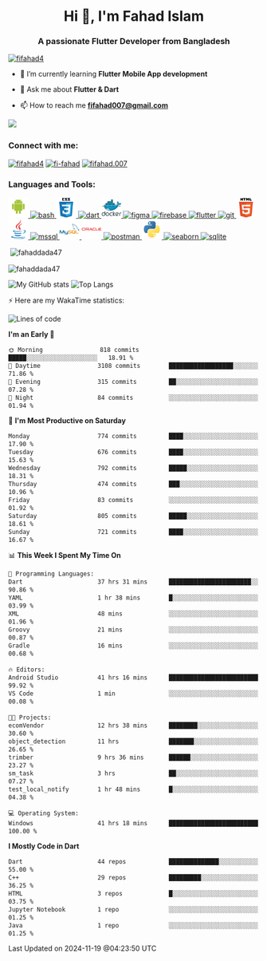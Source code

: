 <h1 align="center">Hi 👋, I'm Fahad Islam</h1>
<h3 align="center">A passionate Flutter Developer from Bangladesh</h3>

<p align="left"> <a href="https://twitter.com/fifahad4" target="blank"><img src="https://img.shields.io/twitter/follow/fifahad4?logo=twitter&style=for-the-badge" alt="fifahad4" /></a> </p>

- 🌱 I’m currently learning **Flutter Mobile App development**

- 💬 Ask me about **Flutter & Dart**

- 📫 How to reach me **fifahad007@gmail.com**

![](https://komarev.com/ghpvc/?username=Fahaddada47&color=blueviolet&style=for-the-badge)

<h3 align="left">Connect with me:</h3>
<p align="left">
<a href="https://twitter.com/fifahad4" target="blank"><img align="center" src="https://raw.githubusercontent.com/rahuldkjain/github-profile-readme-generator/master/src/images/icons/Social/twitter.svg" alt="fifahad4" height="30" width="40" /></a>
<a href="https://linkedin.com/in/fi-fahad" target="blank"><img align="center" src="https://raw.githubusercontent.com/rahuldkjain/github-profile-readme-generator/master/src/images/icons/Social/linked-in-alt.svg" alt="fi-fahad" height="30" width="40" /></a>
<a href="https://fb.com/fifahad.007" target="blank"><img align="center" src="https://raw.githubusercontent.com/rahuldkjain/github-profile-readme-generator/master/src/images/icons/Social/facebook.svg" alt="fifahad.007" height="30" width="40" /></a>
</p>

<h3 align="left">Languages and Tools:</h3>
<p align="left"> <a href="https://developer.android.com" target="_blank" rel="noreferrer"> <img src="https://raw.githubusercontent.com/devicons/devicon/master/icons/android/android-original-wordmark.svg" alt="android" width="40" height="40"/> </a> <a href="https://www.gnu.org/software/bash/" target="_blank" rel="noreferrer"> <img src="https://www.vectorlogo.zone/logos/gnu_bash/gnu_bash-icon.svg" alt="bash" width="40" height="40"/> </a> <a href="https://www.w3schools.com/css/" target="_blank" rel="noreferrer"> <img src="https://raw.githubusercontent.com/devicons/devicon/master/icons/css3/css3-original-wordmark.svg" alt="css3" width="40" height="40"/> </a> <a href="https://dart.dev" target="_blank" rel="noreferrer"> <img src="https://www.vectorlogo.zone/logos/dartlang/dartlang-icon.svg" alt="dart" width="40" height="40"/> </a> <a href="https://www.docker.com/" target="_blank" rel="noreferrer"> <img src="https://raw.githubusercontent.com/devicons/devicon/master/icons/docker/docker-original-wordmark.svg" alt="docker" width="40" height="40"/> </a> <a href="https://www.figma.com/" target="_blank" rel="noreferrer"> <img src="https://www.vectorlogo.zone/logos/figma/figma-icon.svg" alt="figma" width="40" height="40"/> </a> <a href="https://firebase.google.com/" target="_blank" rel="noreferrer"> <img src="https://www.vectorlogo.zone/logos/firebase/firebase-icon.svg" alt="firebase" width="40" height="40"/> </a> <a href="https://flutter.dev" target="_blank" rel="noreferrer"> <img src="https://www.vectorlogo.zone/logos/flutterio/flutterio-icon.svg" alt="flutter" width="40" height="40"/> </a> <a href="https://git-scm.com/" target="_blank" rel="noreferrer"> <img src="https://www.vectorlogo.zone/logos/git-scm/git-scm-icon.svg" alt="git" width="40" height="40"/> </a> <a href="https://www.w3.org/html/" target="_blank" rel="noreferrer"> <img src="https://raw.githubusercontent.com/devicons/devicon/master/icons/html5/html5-original-wordmark.svg" alt="html5" width="40" height="40"/> </a> <a href="https://www.java.com" target="_blank" rel="noreferrer"> <img src="https://raw.githubusercontent.com/devicons/devicon/master/icons/java/java-original.svg" alt="java" width="40" height="40"/> </a> <a href="https://www.microsoft.com/en-us/sql-server" target="_blank" rel="noreferrer"> <img src="https://www.svgrepo.com/show/303229/microsoft-sql-server-logo.svg" alt="mssql" width="40" height="40"/> </a> <a href="https://www.mysql.com/" target="_blank" rel="noreferrer"> <img src="https://raw.githubusercontent.com/devicons/devicon/master/icons/mysql/mysql-original-wordmark.svg" alt="mysql" width="40" height="40"/> </a> <a href="https://www.oracle.com/" target="_blank" rel="noreferrer"> <img src="https://raw.githubusercontent.com/devicons/devicon/master/icons/oracle/oracle-original.svg" alt="oracle" width="40" height="40"/> </a> <a href="https://postman.com" target="_blank" rel="noreferrer"> <img src="https://www.vectorlogo.zone/logos/getpostman/getpostman-icon.svg" alt="postman" width="40" height="40"/> </a> <a href="https://www.python.org" target="_blank" rel="noreferrer"> <img src="https://raw.githubusercontent.com/devicons/devicon/master/icons/python/python-original.svg" alt="python" width="40" height="40"/> </a> <a href="https://seaborn.pydata.org/" target="_blank" rel="noreferrer"> <img src="https://seaborn.pydata.org/_images/logo-mark-lightbg.svg" alt="seaborn" width="40" height="40"/> </a> <a href="https://www.sqlite.org/" target="_blank" rel="noreferrer"> <img src="https://www.vectorlogo.zone/logos/sqlite/sqlite-icon.svg" alt="sqlite" width="40" height="40"/> </a> </p>

<p>&nbsp;<img align="center" src="https://github-readme-stats.vercel.app/api?username=fahaddada47&show_icons=true&locale=en" alt="fahaddada47" /></p>

<p><img align="center" src="https://github-readme-streak-stats.herokuapp.com/?user=fahaddada47&theme=dark" alt="fahaddada47" /></p>


![My GitHub stats](https://github-readme-stats.vercel.app/api?username=Fahaddada47&show_icons=true&theme=radical)
![Top Langs](https://github-readme-stats.vercel.app/api/top-langs/?username=Fahaddada47&layout=donut)


⚡ Here are my WakaTime statistics:

<!--START_SECTION:waka-->
![Lines of code](https://img.shields.io/badge/From%20Hello%20World%20I%27ve%20Written-1.5%20million%20lines%20of%20code-blue)

**I'm an Early 🐤** 

```text
🌞 Morning                818 commits         █████░░░░░░░░░░░░░░░░░░░░   18.91 % 
🌆 Daytime                3108 commits        ██████████████████░░░░░░░   71.86 % 
🌃 Evening                315 commits         ██░░░░░░░░░░░░░░░░░░░░░░░   07.28 % 
🌙 Night                  84 commits          ░░░░░░░░░░░░░░░░░░░░░░░░░   01.94 % 
```
📅 **I'm Most Productive on Saturday** 

```text
Monday                   774 commits         ████░░░░░░░░░░░░░░░░░░░░░   17.90 % 
Tuesday                  676 commits         ████░░░░░░░░░░░░░░░░░░░░░   15.63 % 
Wednesday                792 commits         █████░░░░░░░░░░░░░░░░░░░░   18.31 % 
Thursday                 474 commits         ███░░░░░░░░░░░░░░░░░░░░░░   10.96 % 
Friday                   83 commits          ░░░░░░░░░░░░░░░░░░░░░░░░░   01.92 % 
Saturday                 805 commits         █████░░░░░░░░░░░░░░░░░░░░   18.61 % 
Sunday                   721 commits         ████░░░░░░░░░░░░░░░░░░░░░   16.67 % 
```


📊 **This Week I Spent My Time On** 

```text
💬 Programming Languages: 
Dart                     37 hrs 31 mins      ███████████████████████░░   90.86 % 
YAML                     1 hr 38 mins        █░░░░░░░░░░░░░░░░░░░░░░░░   03.99 % 
XML                      48 mins             ░░░░░░░░░░░░░░░░░░░░░░░░░   01.96 % 
Groovy                   21 mins             ░░░░░░░░░░░░░░░░░░░░░░░░░   00.87 % 
Gradle                   16 mins             ░░░░░░░░░░░░░░░░░░░░░░░░░   00.68 % 

🔥 Editors: 
Android Studio           41 hrs 16 mins      █████████████████████████   99.92 % 
VS Code                  1 min               ░░░░░░░░░░░░░░░░░░░░░░░░░   00.08 % 

🐱‍💻 Projects: 
ecomVendor               12 hrs 38 mins      ████████░░░░░░░░░░░░░░░░░   30.60 % 
object_detection         11 hrs              ███████░░░░░░░░░░░░░░░░░░   26.65 % 
trimber                  9 hrs 36 mins       ██████░░░░░░░░░░░░░░░░░░░   23.27 % 
sm_task                  3 hrs               ██░░░░░░░░░░░░░░░░░░░░░░░   07.27 % 
test_local_notify        1 hr 48 mins        █░░░░░░░░░░░░░░░░░░░░░░░░   04.38 % 

💻 Operating System: 
Windows                  41 hrs 18 mins      █████████████████████████   100.00 % 
```

**I Mostly Code in Dart** 

```text
Dart                     44 repos            ██████████████░░░░░░░░░░░   55.00 % 
C++                      29 repos            █████████░░░░░░░░░░░░░░░░   36.25 % 
HTML                     3 repos             █░░░░░░░░░░░░░░░░░░░░░░░░   03.75 % 
Jupyter Notebook         1 repo              ░░░░░░░░░░░░░░░░░░░░░░░░░   01.25 % 
Java                     1 repo              ░░░░░░░░░░░░░░░░░░░░░░░░░   01.25 % 
```




 Last Updated on 2024-11-19 @04:23:50 UTC
<!--END_SECTION:waka-->
